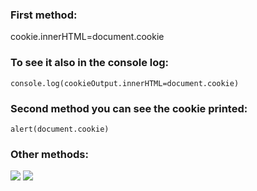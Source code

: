 ### First method:
cookie.innerHTML=document.cookie

### To see it also in the console log:
``` console.log(cookieOutput.innerHTML=document.cookie) ```

### Second method you can see the cookie printed:
``` alert(document.cookie) ```

### Other methods:
<img src="http://url.to.file.which/not.exist" onerror=alert(document.cookie);>
<img src="http://url.to.file.which/not.exist" onerror=console.log(cookieOutput.innerHTML=document.cookie);>